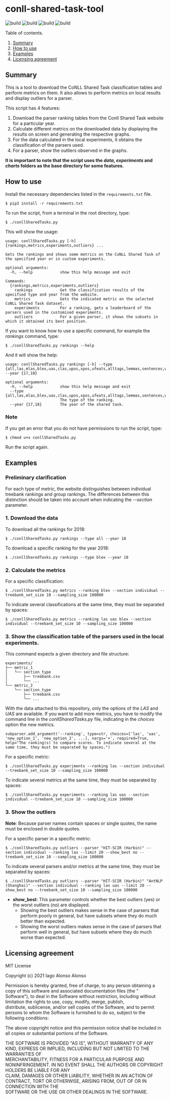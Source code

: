 # conll-shared-task-tool

![build](https://img.shields.io/badge/build-passing-success) ![build](https://img.shields.io/badge/license-MIT-success) ![build](https://img.shields.io/badge/python-3.8%2B-blue) ![build](https://img.shields.io/badge/platform-linux--64-lightgrey)

Table of contents.

1. [Summary](#summary)
2. [How to use](#how-to-use)
3. [Examples](#examples)
4. [Licensing agreement](#licensing-agreement)

## Summary

This is a tool to download the CoNLL Shared Task classification tables and perform metrics on them. It also allows to perform metrics on
local results and display outliers for a parser.

This script has 4 features:

1. Download the parser ranking tables from the Conll Shared Task website for a particular year.
2. Calculate different metrics on the downloaded data by displaying the results on screen and generating the respective graphs.
3. For the data calculated in the local experiments, it obtains the classification of the parsers used.
4. For a parser, show the outliers observed in the graphs.

**It is important to note that the script uses the _data_, _experiments_ and _charts_ folders as the base directory for some features.**

## How to use

Install the necessary dependencies listed in the `requirements.txt` file.

`$ pip3 install -r requirements.txt`

To run the script, from a terminal in the root directory, type:

`$ ./conllSharedTasks.py`

This will show the usage:

```
usage: conllSharedTasks.py [-h] {rankings,metrics,experiments,outliers} ...

Gets the rankings and shows some metrics on the CoNLL Shared Task of the specified year or in custom experiments.

optional arguments:
  -h, --help            show this help message and exit

Commands:
  {rankings,metrics,experiments,outliers}
    rankings            Get the classification results of the specified type and year from the website.
    metrics             Gets the indicated metric on the selected CoNLL Shared Task dataset.
    experiments         For a ranking, gets a leaderboard of the parsers used in the customised experiments.
    outliers            For a given parser, it shows the subsets in which it obtained its best position.
```

If you want to know how to use a specific command, for example the *rankings* command, type:

`$ ./conllSharedTasks.py rankings --help`

And it will show the help:

```
usage: conllSharedTasks.py rankings [-h] --type {all,las,mlas,blex,uas,clas,upos,xpos,ufeats,alltags,lemmas,sentences,words,tokens} --year {17,18}

optional arguments:
  -h, --help            show this help message and exit
  --type {all,las,mlas,blex,uas,clas,upos,xpos,ufeats,alltags,lemmas,sentences,words,tokens}
                        The type of the ranking.
  --year {17,18}        The year of the shared task.
```

### Note

If you get an error that you do not have permissions to run the script, type:

`$ chmod u+x conllSharedTasks.py`

Run the script again.

## Examples

### Preliminary clarification

For each type of metric, the website distinguishes between individual treebank rankings and group rankings. The differences between this
distinction should be taken into account when indicating the _--section_ parameter.

### 1. Download the data

To download all the rankings for 2018:

`$ ./conllSharedTasks.py rankings --type all --year 18`

To download a specific ranking for the year 2018:

`$ ./conllSharedTasks.py rankings --type blex --year 18`

### 2. Calculate the metrics

For a specific classification:

`$ ./conllSharedTasks.py metrics --ranking blex --section individual --treebank_set_size 10 --sampling_size 100000`

To indicate several classifications at the same time, they must be separated by spaces:

`$ ./conllSharedTasks.py metrics --ranking las uas blex --section individual --treebank_set_size 10 --sampling_size 100000`

### 3. Show the classification table of the parsers used in the local experiments.

This command expects a given directory and file structure:

```
experiments/
├── metric_1
│   └── section_type
│       ├── treebank.csv
│       └── ...
└── metric_2
    └── section_type
        ├── treebank.csv
        └── ...
```

With the data attached to this repository, only the options of the _LAS_ and _UAS_ are available. If you want to add more metrics, you have
to modify the command line in the _conllSharedTasks.py_ file, indicating in the _choices_ option the new metrics.

`subparser.add_argument('--ranking', type=str, choices=['las', 'uas', 'new_option_1', 'new_option_2', ...], nargs='+', required=True, help="The ranking(s) to compare scores. To indicate several at the same time, they must be separated by spaces.")`

For a specific metric:

`$ ./conllSharedTasks.py experiments --ranking las --section individual --treebank_set_size 10 --sampling_size 100000`

To indicate several metrics at the same time, they must be separated by spaces:

`$ ./conllSharedTasks.py experiments --ranking las uas --section individual --treebank_set_size 10 --sampling_size 100000`

### 3. Show the outliers

__Note__: Because parser names contain spaces or single quotes, the name must be enclosed in double quotes.

For a specific parser in a specific metric:

`$ ./conllSharedTasks.py outliers --parser "HIT-SCIR (Harbin)" --section individual --ranking las --limit 20 --show_best no --treebank_set_size 10 --sampling_size 100000`

To indicate several parsers and/or metrics at the same time, they must be separated by spaces:

`$ ./conllSharedTasks.py outliers --parser "HIT-SCIR (Harbin)" "AntNLP (Shanghai)" --section individual --ranking las uas --limit 20 --show_best no --treebank_set_size 10 --sampling_size 100000`

- **show_best**: This parameter controls whether the best outliers (yes) or the worst outliers (no) are displayed.
    - Showing the best outliers makes sense in the case of parsers that perform poorly in general, but have subsets where they do much
      better than expected.
    - Showing the worst outliers makes sense in the case of parsers that perform well in general, but have subsets where they do much worse
      than expected.

## Licensing agreement

MIT License

Copyright (c) 2021 Iago Alonso Alonso

Permission is hereby granted, free of charge, to any person obtaining a copy of this software and associated documentation files (the "  
Software"), to deal in the Software without restriction, including without limitation the rights to use, copy, modify, merge, publish,  
distribute, sublicense, and/or sell copies of the Software, and to permit persons to whom the Software is furnished to do so, subject to
the  
following conditions:

The above copyright notice and this permission notice shall be included in all copies or substantial portions of the Software.

THE SOFTWARE IS PROVIDED "AS IS", WITHOUT WARRANTY OF ANY KIND, EXPRESS OR IMPLIED, INCLUDING BUT NOT LIMITED TO THE WARRANTIES OF  
MERCHANTABILITY, FITNESS FOR A PARTICULAR PURPOSE AND NONINFRINGEMENT. IN NO EVENT SHALL THE AUTHORS OR COPYRIGHT HOLDERS BE LIABLE FOR
ANY  
CLAIM, DAMAGES OR OTHER LIABILITY, WHETHER IN AN ACTION OF CONTRACT, TORT OR OTHERWISE, ARISING FROM, OUT OF OR IN CONNECTION WITH THE  
SOFTWARE OR THE USE OR OTHER DEALINGS IN THE SOFTWARE.
